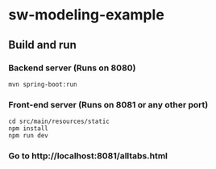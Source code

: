 # sw-modeling-example

## Build and run
### Backend server (Runs on 8080)
```
mvn spring-boot:run
```

### Front-end server (Runs on 8081 or any other port)
```
cd src/main/resources/static
npm install
npm run dev
```

### Go to http://localhost:8081/alltabs.html
